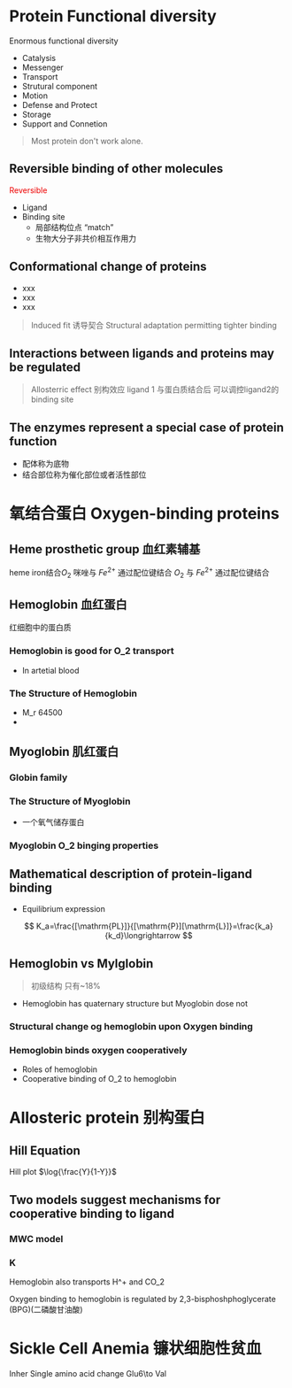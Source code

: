 # Protein Functional diversity
Enormous functional diversity
+ Catalysis
+ Messenger
+ Transport
+ Strutural component
+ Motion
+ Defense and Protect
+ Storage
+ Support and Connetion

> Most protein don't work alone.

## Reversible binding of other molecules
<font color = "ee0000">Reversible</font>
+ Ligand
+ Binding site
	+ 局部结构位点  “match”
	+ 生物大分子非共价相互作用力

## Conformational change of proteins 
+ xxx
+ xxx
+ xxx

> Induced fit 诱导契合
> Structural adaptation permitting tighter binding
## Interactions between ligands and proteins may be regulated
> Allosterric effect 别构效应
> ligand 1 与蛋白质结合后 可以调控ligand2的binding site

## The enzymes represent a special case of protein function
+ 配体称为底物
+ 结合部位称为催化部位或者活性部位


# 氧结合蛋白 Oxygen-binding proteins
## Heme prosthetic group 血红素辅基
heme iron结合$O_2$ 
咪唑与 $Fe^{2+}$ 通过配位键结合
$O_2$ 与 $Fe^{2+}$ 通过配位键结合
## Hemoglobin 血红蛋白
红细胞中的蛋白质

### Hemoglobin is good for O_2 transport
+ In artetial blood

### The Structure of Hemoglobin
+ M_r 64500
+ 
## Myoglobin 肌红蛋白
### Globin family
### The Structure of Myoglobin
+ 一个氧气储存蛋白 

### Myoglobin O_2 binging properties

## Mathematical description of protein-ligand binding

+ Equilibrium expression


$$
K_a=\frac{[\mathrm{PL}]}{[\mathrm{P}][\mathrm{L}]}=\frac{k_a}{k_d}\longrightarrow $$

## Hemoglobin vs Mylglobin
> 初级结构 只有~18%

+ Hemoglobin has quaternary structure but Myoglobin dose not

### Structural change og hemoglobin upon Oxygen binding 

### Hemoglobin binds oxygen cooperatively
+ Roles of hemoglobin
+ Cooperative binding of O_2 to hemoglobin

# Allosteric protein 别构蛋白
## Hill Equation
Hill plot
$\log{\frac{Y}{1-Y}}$

## Two models suggest mechanisms for cooperative binding to ligand
### MWC model

### K

Hemoglobin also transports H^+ and CO_2

Oxygen binding to hemoglobin is regulated by 2,3-bisphoshphoglycerate (BPG)(二磷酸甘油酸)
# Sickle Cell Anemia 镰状细胞性贫血
Inher
Single amino acid change 
Glu6\to Val